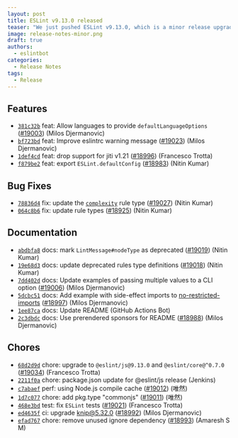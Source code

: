 ```yaml
---
layout: post
title: ESLint v9.13.0 released
teaser: "We just pushed ESLint v9.13.0, which is a minor release upgrade of ESLint. This release adds some new features and fixes several bugs found in the previous release."
image: release-notes-minor.png
draft: true
authors:
  - eslintbot
categories:
  - Release Notes
tags:
  - Release
---
```









## Features


* [`381c32b`](https://github.com/eslint/eslint/commit/381c32b6975fa3208c62ca2b1052eb87182ed731) feat: Allow languages to provide `defaultLanguageOptions` ([#19003](https://github.com/eslint/eslint/issues/19003)) (Milos Djermanovic)
* [`bf723bd`](https://github.com/eslint/eslint/commit/bf723bd0f948dbfef57f9b34ff894e7603aeaf88) feat: Improve eslintrc warning message ([#19023](https://github.com/eslint/eslint/issues/19023)) (Milos Djermanovic)
* [`1def4cd`](https://github.com/eslint/eslint/commit/1def4cdfab1f067c5089df8b36242cdf912b0eb6) feat: drop support for jiti v1.21 ([#18996](https://github.com/eslint/eslint/issues/18996)) (Francesco Trotta)
* [`f879be2`](https://github.com/eslint/eslint/commit/f879be240ca7ddf485b700df0eb93985ccb1db45) feat: export `ESLint.defaultConfig` ([#18983](https://github.com/eslint/eslint/issues/18983)) (Nitin Kumar)






## Bug Fixes


* [`78836d4`](https://github.com/eslint/eslint/commit/78836d40ebd3881e527075a991da4cbb0ff9adfc) fix: update the [`complexity`](/docs/rules/complexity) rule type ([#19027](https://github.com/eslint/eslint/issues/19027)) (Nitin Kumar)
* [`064c8b6`](https://github.com/eslint/eslint/commit/064c8b612e2e4b773d6b25867f2045e3ceaa9d66) fix: update rule types ([#18925](https://github.com/eslint/eslint/issues/18925)) (Nitin Kumar)




## Documentation


* [`abdbfa8`](https://github.com/eslint/eslint/commit/abdbfa83907712d0d44a35aeed4e0ea7bf106740) docs: mark `LintMessage#nodeType` as deprecated ([#19019](https://github.com/eslint/eslint/issues/19019)) (Nitin Kumar)
* [`19e68d3`](https://github.com/eslint/eslint/commit/19e68d3f3a86cf23e5c98eaf8736eeaa33f194f4) docs: update deprecated rules type definitions ([#19018](https://github.com/eslint/eslint/issues/19018)) (Nitin Kumar)
* [`7dd402d`](https://github.com/eslint/eslint/commit/7dd402d33226d821a17b22c4753ce9c40fc909bd) docs: Update examples of passing multiple values to a CLI option ([#19006](https://github.com/eslint/eslint/issues/19006)) (Milos Djermanovic)
* [`5dcbc51`](https://github.com/eslint/eslint/commit/5dcbc519b729698be651bdbddb39da774cb70bf1) docs: Add example with side-effect imports to [no-restricted-imports](/docs/rules/no-restricted-imports) ([#18997](https://github.com/eslint/eslint/issues/18997)) (Milos Djermanovic)
* [`1ee87ca`](https://github.com/eslint/eslint/commit/1ee87ca1c50018947e76c29e78da9aaf711f53a2) docs: Update README (GitHub Actions Bot)
* [`2c3dbdc`](https://github.com/eslint/eslint/commit/2c3dbdc2319fcf2f65c2de13f9064c5a315be890) docs: Use prerendered sponsors for README ([#18988](https://github.com/eslint/eslint/issues/18988)) (Milos Djermanovic)








## Chores


* [`68d2d9d`](https://github.com/eslint/eslint/commit/68d2d9dfd63401b6a9b413f11ac2c4b583e4897a) chore: upgrade to `@eslint/js@9.13.0` and `@eslint/core@^0.7.0` ([#19034](https://github.com/eslint/eslint/issues/19034)) (Francesco Trotta)
* [`2211f0a`](https://github.com/eslint/eslint/commit/2211f0aeb350f55e1fa71d4df93d46bc1795789d) chore: package.json update for @eslint/js release (Jenkins)
* [`c7abaef`](https://github.com/eslint/eslint/commit/c7abaef5332caf4b6251c9550a81a9c29bf324fd) perf: using Node.js compile cache ([#19012](https://github.com/eslint/eslint/issues/19012)) (唯然)
* [`1d7c077`](https://github.com/eslint/eslint/commit/1d7c077145d070aa7754018b29b038ce2e0c8b0e) chore: add pkg.type "commonjs" ([#19011](https://github.com/eslint/eslint/issues/19011)) (唯然)
* [`468e3bd`](https://github.com/eslint/eslint/commit/468e3bdadfdf5f197a44efd6c8dc5cf2b241f964) test: fix `ESLint` tests ([#19021](https://github.com/eslint/eslint/issues/19021)) (Francesco Trotta)
* [`ed4635f`](https://github.com/eslint/eslint/commit/ed4635fa0e4fb91705223a7d9c230b6e9a87cd4c) ci: upgrade knip@5.32.0 ([#18992](https://github.com/eslint/eslint/issues/18992)) (Milos Djermanovic)
* [`efad767`](https://github.com/eslint/eslint/commit/efad76732170a9a7db2e056a8d9a0cf503448c48) chore: remove unused ignore dependency ([#18993](https://github.com/eslint/eslint/issues/18993)) (Amaresh  S M)


